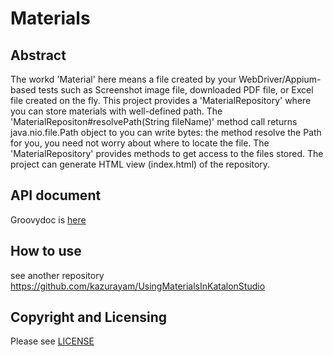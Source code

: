 Materials
====


## Abstract

The workd 'Material' here means a file created by your WebDriver/Appium-based tests such as Screenshot image file, downloaded PDF file, or Excel file created on the fly. This project provides a 'MaterialRepository' where you can store materials with well-defined path. The 'MaterialRepositon#resolvePath(String fileName)' method call returns java.nio.file.Path object to you can write bytes: the method resolve the Path for you, you need not worry about where to locate the file. The 'MaterialRepository' provides methods to get access to the files stored. The project can generate HTML view (index.html) of the repository.

## API document

Groovydoc is [here](https://kazurayam.github.io/Materials/)

## How to use

see another repository https://github.com/kazurayam/UsingMaterialsInKatalonStudio

## Copyright and Licensing

Please see [LICENSE](./LICENSE)
